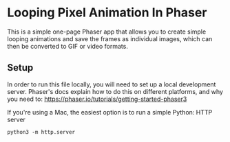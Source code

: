 # Looping Pixel Animation In Phaser

This is a simple one-page Phaser app that allows you to create simple looping animations and save the frames as individual images, which can then be converted to GIF or video formats.

## Setup 

In order to run this file locally, you will need to set up a local development server. Phaser's docs explain how to do this on different platforms, and why you need to: https://phaser.io/tutorials/getting-started-phaser3

If you're using a Mac, the easiest option is to run a simple Python: HTTP server 
```shell
python3 -m http.server
```